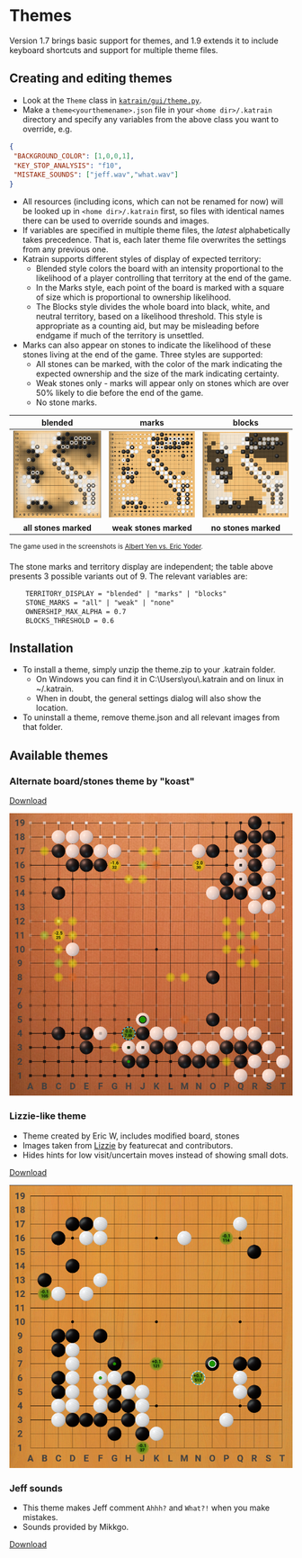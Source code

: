# Themes

Version 1.7 brings basic support for themes, and 1.9 extends it to include keyboard shortcuts and support for multiple theme files.

## Creating and editing themes

* Look at the `Theme` class in [`katrain/gui/theme.py`](https://github.com/sanderland/katrain/blob/master/katrain/gui/theme.py).
* Make a `theme<yourthemename>.json` file in your `<home dir>/.katrain` directory and specify any variables from the above class you want to override, e.g. 
 ```json
 {
  "BACKGROUND_COLOR": [1,0,0,1],
  "KEY_STOP_ANALYSIS": "f10",
  "MISTAKE_SOUNDS": ["jeff.wav","what.wav"]
}
  ```
* All resources (including icons, which can not be renamed for now) will be looked up in `<home dir>/.katrain` first, so files with identical names there can be used to override sounds and images.
* If variables are specified in multiple theme files, the *latest* alphabetically takes precedence. That is, each later theme file overwrites the settings from any previous one.
* Katrain supports different styles of display of expected territory:
  * Blended style colors the board with an intensity proportional to the likelihood of a player controlling that territory at the end of the game.
  * In the Marks style, each point of the board is marked with a square of size which is proportional to ownership likelihood.
  * The Blocks style divides the whole board into black, white, and neutral territory, based on a likelihood threshold. This style is appropriate as a counting aid, but may be misleading before endgame if much of the territory is unsettled.
* Marks can also appear on stones to indicate the likelihood of these stones living at the end of the game. Three styles are supported:
  * All stones can be marked, with the color of the mark indicating the expected ownership and the size of the mark indicating certainty.
  * Weak stones only - marks will appear only on stones which are over 50% likely to die before the end of the game.
  * No stone marks.

|                                                      blended                                                       |                                                                                    marks                                                                                    |                                                       blocks                                                       |
|:------------------------------------------------------------------------------------------------------------------:|:---------------------------------------------------------------------------------------------------------------------------------------------------------------------------:|:------------------------------------------------------------------------------------------------------------------:|
| ![Preview](https://raw.githubusercontent.com/jacobm-tech/katrain/blended-territory-display/themes/blended-all.png) |                              ![Preview](https://raw.githubusercontent.com/jacobm-tech/katrain/blended-territory-display/themes/marks-weak.png)                              | ![Preview](https://raw.githubusercontent.com/jacobm-tech/katrain/blended-territory-display/themes/blocks-none.png) |
|                                               **all stones marked**                                                |                                                                           **weak stones marked**                                                                            |                                                **no stones marked**                                                |
<sup>The game used in the screenshots is [Albert Yen vs. Eric Yoder](https://www.usgo.org/news/2022/03/members-edition-midwest-open-round-2-the-broken-ladder-game).</sup>

The stone marks and territory display are independent; the table above presents 3 possible variants out of 9.
The relevant variables are:
```
    TERRITORY_DISPLAY = "blended" | "marks" | "blocks"
    STONE_MARKS = "all" | "weak" | "none"
    OWNERSHIP_MAX_ALPHA = 0.7 
    BLOCKS_THRESHOLD = 0.6
```

## Installation

* To install a theme, simply unzip the theme.zip to your .katrain folder. 
  * On Windows you can find it in C:\Users\you\\.katrain and on linux in ~/.katrain.
  * When in doubt, the general settings dialog will also show the location.
* To uninstall a theme, remove theme.json and all relevant images from that folder.

## Available themes

### Alternate board/stones theme by "koast"

[Download](https://github.com/sanderland/katrain/blob/master/themes/koast-theme.zip)

![Preview](https://raw.githubusercontent.com/sanderland/katrain/master/themes/koast.png)

### Lizzie-like theme

* Theme created by Eric W, includes modified board, stones
* Images taken from [Lizzie](https://github.com/featurecat/lizzie/) by featurecat and contributors.
* Hides hints for low visit/uncertain moves instead of showing small dots. 

[Download](https://github.com/sanderland/katrain/blob/master/themes/eric-lizzie-look.zip)

![Preview](https://raw.githubusercontent.com/sanderland/katrain/master/themes/eric-lizzie.png)


### Jeff sounds

* This theme makes Jeff comment `Ahhh?` and `What?!` when you make mistakes.
* Sounds provided by Mikkgo.

[Download](https://github.com/sanderland/katrain/blob/master/themes/jeff-sounds.zip)

